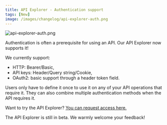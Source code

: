 ```yaml
---
title: API Explorer - Authentication support
tags: [New]
image: /images/changelog/api-explorer-auth.png
---
```


![api-explorer-auth.png](/images/changelog/api-explorer-auth.png)

Authentication is often a prerequisite for using an API. Our API Explorer now supports it!

We currently support:
- HTTP: Bearer/Basic, 
- API keys: Header/Query string/Cookie, 
- OAuth2: basic support through a header token field.

Users only have to define it once to use it on any of your API operations that require it. They can also combine multiple authentication methods when the API requires it.

Want to try the API Explorer? [You can request access here.](https://survey.typeform.com/to/RRACql9G)

The API Explorer is still in beta. We warmly welcome your feedback!